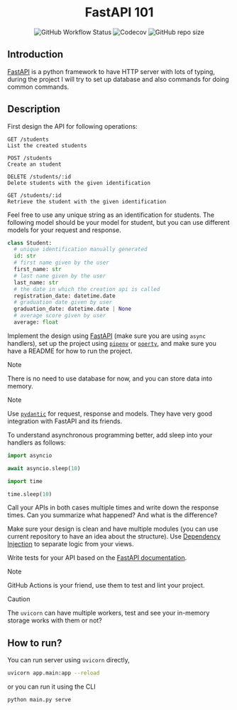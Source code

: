 <h1 align="center">FastAPI 101</h1>

<p align="center">
    <img alt="GitHub Workflow Status" src="https://img.shields.io/github/actions/workflow/status/1995parham-learning/fastapi101/ci.yml?logo=github&style=for-the-badge">
    <img alt="Codecov" src="https://img.shields.io/codecov/c/github/1995parham-learning/fastapi101?logo=codecov&style=for-the-badge">
    <img alt="GitHub repo size" src="https://img.shields.io/github/repo-size/1995parham-learning/fastapi101?logo=github&style=for-the-badge">
</p>

## Introduction

[FastAPI](https://fastapi.tiangolo.com/) is a python framework to have HTTP server with lots of typing,
during the project I will try to set up database and also commands for doing common commands.

## Description

First design the API for following operations:

```
GET /students
List the created students

POST /students
Create an student

DELETE /students/:id
Delete students with the given identification

GET /students/:id
Retrieve the student with the given identification
```

Feel free to use any unique string as an identification for students. The following model
should be your model for student, but you can use different models for your request and response.

```python
class Student:
  # unique identification manually generated
  id: str
  # first name given by the user
  first_name: str
  # last name given by the user
  last_name: str
  # the date in which the creation api is called
  registration_date: datetime.date
  # graduation date given by user
  graduation_date: datetime.date | None
  # average score given by user
  average: float
```

Implement the design using [FastAPI](https://fastapi.tiangolo.com/) (make sure you are using `async` handlers),
set up the project using [`pipenv`](https://pipenv.pypa.io/en/latest/) or [`poerty`](https://python-poetry.org/),
and make sure you have a README for how to run the project.

> [!NOTE]
> There is no need to use database for now, and you can store data into memory.

> [!NOTE]
> Use [`pydantic`](https://docs.pydantic.dev/latest/) for request, response and models.
> They have very good integration with FastAPI and its friends.

To understand asynchronous programming better, add sleep into your handlers as follows:

```python
import asyncio

await asyncio.sleep(10)
```

```python
import time

time.sleep(10)
```

Call your APIs in both cases multiple times and write down the response times.
Can you summarize what happened? And what is the difference?

Make sure your design is clean and have multiple modules (you can use current repository to have an idea about the structure).
Use [Dependency Injection](https://fastapi.tiangolo.com/tutorial/dependencies/) to separate logic from your views.

Write tests for your API based on the [FastAPI documentation](https://fastapi.tiangolo.com/tutorial/testing/).

> [!NOTE]
> GitHub Actions is your friend, use them to test and lint your project.

> [!CAUTION]
> The `uvicorn` can have multiple workers, test and see your in-memory storage works with them or not?

## How to run?

You can run server using `uvicorn` directly,

```bash
uvicorn app.main:app --reload
```

or you can run it using the CLI

```bash
python main.py serve
```
